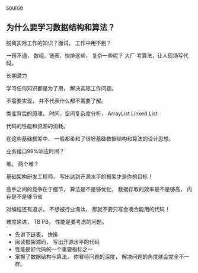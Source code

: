 [source](https://time.geekbang.org/column/article/39972)

## 为什么要学习数据结构和算法？

脱离实际工作的知识？面试， 工作中用不到？

一窍不通， 数组、链表、快排这些， 复杂一些呢？
大厂 考算法，让人现场写代码。

长期潜力

学习任何知识都是为了用， 解决实际工作问题。

不需要实现， 并不代表什么都不需要了解。

类库背后的原理， 时间，空间复杂度分析， ArrayList Linked List 

代码的性能和资源的消耗。

在这些基础框架中， 一般都柔和了很好基础数据结构和算法的设计思想。

业务接口99%响应时间？

堆， 两个堆？

基础架构研发工程师， 写出达到开源水平的框架才是你的目标！

高手之间的竞争在于细节， 算法是不是够优化， 数据存取的效率是不是够高， 内存是不是够节省

对编程还有追求， 不想被行业淘汰， 那就不要只写会凑合能用的代码！

难度递进， TB PB， 性能是要考虑的问题。 

- 先讲下链表， 快排
- 阅读框架源码， 写出开源水平的代码
- 性能是好代码的一个重要指标之一
- 掌握了数据结构与算法， 你看待问题的深度， 解决问题的角度就会完全不一样。 
